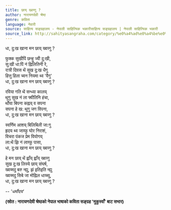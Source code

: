 ```yaml
---
title: छाय् ख्वय्गु ?
author: नारायणदेवी श्रेष्ठ
genre: कविता
language: नेवारी
source: साहित्य सङ्ग्रहालय - नेपाली साहित्यिक भकारीसाहित्य सङ्ग्रहालय | नेपाली साहित्यिक भकारी
source_link: http://sahityasangraha.com/category/%e0%a4%ad%e0%a4%be%e0%a4%b7%e0%a4%be-%e0%a4%ad%e0%a4%be%e0%a4%b7%e0%a5%80-%e0%a4%b8%e0%a4%be%e0%a4%b9%e0%a4%bf%e0%a4%a4%e0%a5%8d%e0%a4%af/%e0%a4%a8%e0%a5%87%e0%a4%b5%e0%a4%be%e0%a4%b0%e0%a5%80-%e0%a4%b0%e0%a4%9a%e0%a4%a8%e0%a4%be/
---
```


धा, दु:ख खाना मन छाय् ख्वय्गु ?

फुक्क सुखीपिं छन्हु ज्वी दु:खी,  
सु:खी धा:पिं नं ह्निलितिनी रे,  
रात्री दिवस थें सुख दु:ख धैगु  
हित्तु हिला च्वन नियमा थ्व 'वैगु'  
धा, दु:ख खाना मन छाय् ख्वय्गु ?

रविया गति थें सन्ध्या कालय्  
थुगु सुख नं ला फ्वीतिनि हंचा,  
थौंया बिपना कह्नय् व सपना  
सपना हे ख: थुगु जग विपना,  
धा, दु:ख खाना मन छाय् ख्वय्गु ?

स्वर्णिम आशय् बिलिबिली जा:गु  
हृदय थ्व जाय्फु घोर निराशं,  
विचरा पंकज प्रेम वियोगय्  
ला:थें झि नं लाय्फु पासा,  
धा, दु:ख खाना मन छाय् ख्वय्गु ?

हे मन छाय् थें ह्वाँय् ह्वाँय् ख्वय्गु  
सुख दु:ख लिस्ये छाय् संघर्ष,  
ख्वय्मदु बरु न्ह्यु, झं इतिइति न्ह्यु  
ख्वय्मदु सिबे जा मोह्निल धाय्ब्यु,  
धा, दु:ख खाना मन छाय् ख्वय्गु ?

*-- 'धर्मोदय'*

**(स्रोत : नारायणदेवी श्रेष्ठको नेपाल भाषाको कविता सङ्ग्रह 'मुकुस्वाँ' बाट सभार)**
